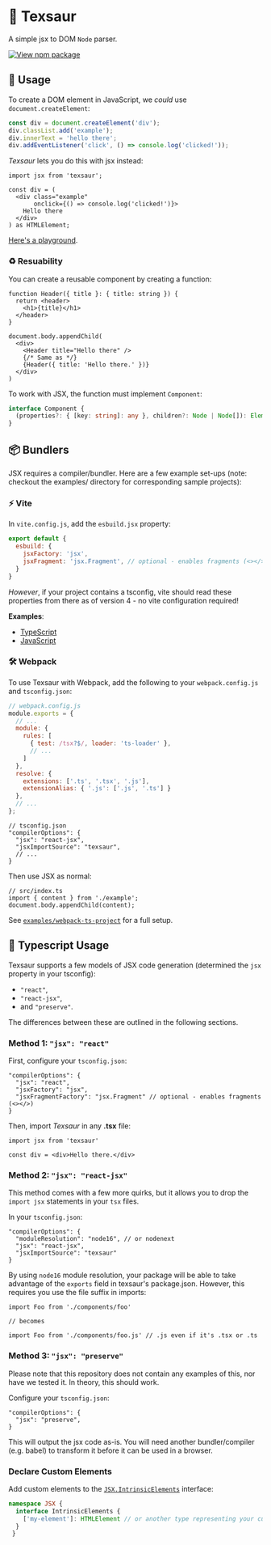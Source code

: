 # 🦖 Texsaur
A simple jsx to DOM `Node` parser.  

[![View npm package](https://img.shields.io/npm/v/texsaur.svg?style=for-the-badge&color=blueviolet)](https://www.npmjs.com/package/texsaur)

## 🚀 Usage
To create a DOM element in JavaScript, we *could* use `document.createElement`:

```ts
const div = document.createElement('div');
div.classList.add('example');
div.innerText = 'hello there';
div.addEventListener('click', () => console.log('clicked!'));
```

*Texsaur* lets you do this with jsx instead:

```tsx
import jsx from 'texsaur';

const div = (
  <div class="example" 
       onclick={() => console.log('clicked!')}>
    Hello there
  </div>
) as HTMLElement;
```

[Here's a playground](https://www.typescriptlang.org/play?target=2&module=1#code/PQKgsAUABCUAICsDOAPKyWRsSkCWAtgA4D2ATgC7qpQBmZJBUA5BQKYpICGArmcwG5cEWjwB2AYwp4SYqACU2E8gBMAFAG8o7FFQC+ALihadFI0gpk8YgOZQ9ASmNYorsmwp85AHiREuYgB8GqZ63sB+AYFCEHrCymIWUABGPBQUslAAvFBqLq7eqemZshIANngSANZZGmpOWYFQDCQUAHRcRERsYioAwgAWeGXq3orKZCraHBRZAER9FdVsUxQDbFAAQmkZYm1zUMCBDnqB+a4X28Vi5+FFu2cQDvGySS1UOXnQF94EXNaPC5A4z3WRxb4FYB-AGQZ4QSAqEgSHgEHrtZIkFQATw6XR6-SGIzU7wcAiAA).


### ♻️ Resuability
You can create a reusable component by creating a function:

```tsx
function Header({ title }: { title: string }) {
  return <header>
    <h1>{title}</h1>
  </header>
}

document.body.appendChild(
  <div>
    <Header title="Hello there" />
    {/* Same as */}
    {Header({ title: 'Hello there.' })}
  </div>
)
```

To work with JSX, the function must implement `Component`:

```ts
interface Component {
  (properties?: { [key: string]: any }, children?: Node | Node[]): Element
}
```

## 📦 Bundlers
JSX requires a compiler/bundler. Here are a few example set-ups (note: checkout the examples/ directory for corresponding sample projects):

### ⚡ Vite

In `vite.config.js`, add the `esbuild.jsx` property:

```js
export default {
  esbuild: {
    jsxFactory: 'jsx',
    jsxFragment: 'jsx.Fragment', // optional - enables fragments (<></>)
  }
}
```

_However_, if your project contains a tsconfig, vite should read these properties from there as of version 4 - no vite configuration required!

**Examples**:

 - [TypeScript](//github.com/ConnorJamesLow/texsaur/tree/main/examples/vite-ts-project)
 - [JavaScript](//github.com/ConnorJamesLow/texsaur/tree/main/examples/vite-project)

### 🛠️ Webpack

To use Texsaur with Webpack, add the following to your `webpack.config.js` and `tsconfig.json`:

```js
// webpack.config.js
module.exports = {
  // ...
  module: {
    rules: [
      { test: /tsx?$/, loader: 'ts-loader' },
      // ...
    ]
  },
  resolve: {
    extensions: ['.ts', '.tsx', '.js'],
    extensionAlias: { '.js': ['.js', '.ts'] }
  },
  // ...
};
```

```jsonc
// tsconfig.json
"compilerOptions": {
  "jsx": "react-jsx",
  "jsxImportSource": "texsaur",
  // ...
}
```

Then use JSX as normal:

```tsx
// src/index.ts
import { content } from './example';
document.body.appendChild(content);
```

See [`examples/webpack-ts-project`](./examples/webpack-ts-project) for a full setup.

## 💙 Typescript Usage
Texsaur supports a few models of JSX code generation (determined the `jsx` property in your tsconfig):
- `"react"`,
- `"react-jsx"`,
- and `"preserve"`.

The differences between these are outlined in the following sections.

### Method 1: `"jsx": "react"`
First, configure your `tsconfig.json`:

```jsonc
"compilerOptions": {
  "jsx": "react",
  "jsxFactory": "jsx", 
  "jsxFragmentFactory": "jsx.Fragment" // optional - enables fragments (<></>)
}
```

Then, import _Texsaur_ in any **.tsx** file:

```tsx
import jsx from 'texsaur'

const div = <div>Hello there.</div>
```

### Method 2: `"jsx": "react-jsx"`
This method comes with a few more quirks, but it allows you to drop the `import jsx` statements in your `tsx` files.  

In your `tsconfig.json`:

```jsonc
"compilerOptions": {
  "moduleResolution": "node16", // or nodenext
  "jsx": "react-jsx",
  "jsxImportSource": "texsaur"
}
```

By using `node16` module resolution, your package will be able to take advantage of the `exports` field in texsaur's package.json. However, this requires you use the file suffix in imports:

```tsx
import Foo from './components/foo'

// becomes

import Foo from './components/foo.js' // .js even if it's .tsx or .ts
```

### Method 3: `"jsx": "preserve"`
Please note that this repository does not contain any examples of this, nor have we tested it. In theory, this should work.  

Configure your `tsconfig.json`:

```jsonc
"compilerOptions": {
  "jsx": "preserve",
}
```

This will output the jsx code as-is. You will need another bundler/compiler (e.g. babel) to transform it before it can be used in a browser.


### Declare Custom Elements

Add custom elements to the [`JSX.IntrinsicElements`](https://www.typescriptlang.org/docs/handbook/jsx.html#intrinsic-elements) interface:

```ts
namespace JSX {
  interface IntrinsicElements {
    ['my-element']: HTMLElement // or another type representing your custom element
  }
 }
```
